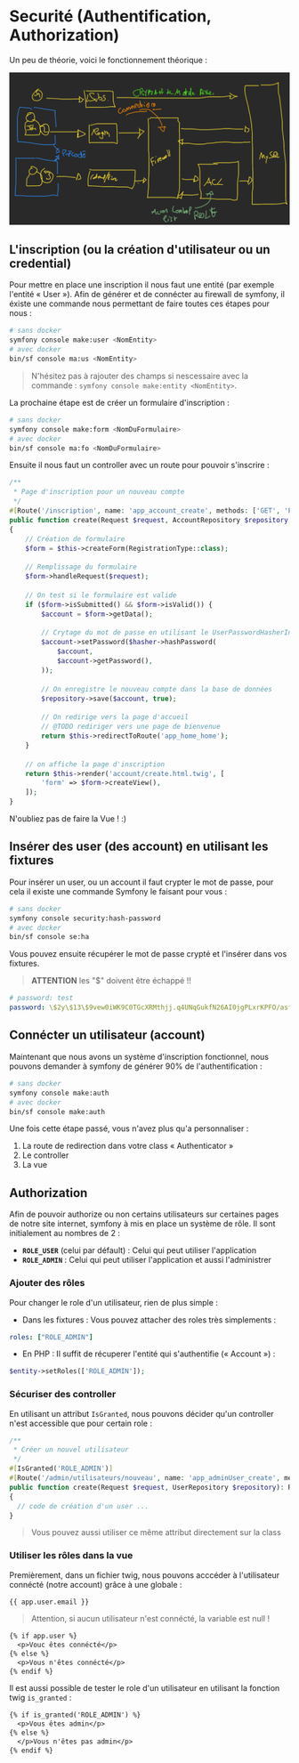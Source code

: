 # Securité (Authentification, Authorization)

Un peu de théorie, voici le fonctionnement théorique :

![Security](../images/security.png)

## L'inscription (ou la création d'utilisateur ou un credential)

Pour mettre en place une inscription il nous faut une entité (par exemple l'entité « User »). Afin de générer et de connécter au firewall de symfony, il éxiste une commande nous permettant de faire toutes ces étapes pour nous :

```bash
# sans docker
symfony console make:user <NomEntity>
# avec docker
bin/sf console ma:us <NomEntity>
```

> N'hésitez pas à rajouter des champs si nescessaire avec la commande : `symfony console make:entity <NomEntity>`.

La prochaine étape est de créer un formulaire d'inscription :

```bash
# sans docker
symfony console make:form <NomDuFormulaire>
# avec docker
bin/sf console ma:fo <NomDuFormulaire>
```

Ensuite il nous faut un controller avec un route pour pouvoir s'inscrire :

```php
/**
 * Page d'inscription pour un nouveau compte
 */
#[Route('/inscription', name: 'app_account_create', methods: ['GET', 'POST'])]
public function create(Request $request, AccountRepository $repository, UserPasswordHasherInterface $hasher): Response
{
    // Création de formulaire
    $form = $this->createForm(RegistrationType::class);

    // Remplissage du formulaire
    $form->handleRequest($request);

    // On test si le formulaire est valide
    if ($form->isSubmitted() && $form->isValid()) {
        $account = $form->getData();

        // Crytage du mot de passe en utilisant le UserPasswordHasherInterface :
        $account->setPassword($hasher->hashPassword(
            $account,
            $account->getPassword(),
        ));

        // On enregistre le nouveau compte dans la base de données
        $repository->save($account, true);

        // On redirige vers la page d'accueil
        // @TODO rediriger vers une page de bienvenue
        return $this->redirectToRoute('app_home_home');
    }

    // on affiche la page d'inscription
    return $this->render('account/create.html.twig', [
        'form' => $form->createView(),
    ]);
}
```

N'oubliez pas de faire la Vue ! :)

## Insérer des user (des account) en utilisant les fixtures

Pour insérer un user, ou un account il faut crypter le mot de passe, pour cela il existe une commande Symfony le faisant pour vous :

```bash
# sans docker
symfony console security:hash-password
# avec docker
bin/sf console se:ha
```

Vous pouvez ensuite récupérer le mot de passe crypté et l'insérer dans vos fixtures.

> **ATTENTION** les "$" doivent être échappé !!

```yaml
# password: test
password: \$2y\$13\$9vew0iWK9C0TGcXRMthjj.q4UNqGukfN26AI0jgPLxrKPFO/asfOC
```

## Connécter un utilisateur (account)

Maintenant que nous avons un système d'inscription fonctionnel, nous pouvons demander à symfony de générer 90% de l'authentification :

```bash
# sans docker
symfony console make:auth
# avec docker
bin/sf console make:auth
```

Une fois cette étape passé, vous n'avez plus qu'a personnaliser :

1. La route de redirection dans votre class « Authenticator »
2. Le controller
3. La vue

## Authorization

Afin de pouvoir authorize ou non certains utilisateurs sur certaines pages de notre site internet, symfony à mis en place un système de rôle. Il sont initialement au nombres de 2 :

- **`ROLE_USER`** (celui par défault) : Celui qui peut utiliser l'application
- **`ROLE_ADMIN`** : Celui qui peut utiliser l'application et aussi l'administrer

### Ajouter des rôles

Pour changer le role d'un utilisateur, rien de plus simple :

- Dans les fixtures : Vous pouvez attacher des roles très simplements :

```yaml
roles: ["ROLE_ADMIN"]
```

- En PHP : Il suffit de récuperer l'entité qui s'authentifie (« Account ») :

```php
$entity->setRoles(['ROLE_ADMIN']);
```

### Sécuriser des controller

En utilisant un attribut `IsGranted`, nous pouvons décider qu'un controller n'est accessible que pour certain role :

```php
/**
 * Créer un nouvel utilisateur
 */
#[IsGranted('ROLE_ADMIN')]
#[Route('/admin/utilisateurs/nouveau', name: 'app_adminUser_create', methods: ['GET', 'POST'])]
public function create(Request $request, UserRepository $repository): Response
{
  // code de création d'un user ...
}
```

> Vous pouvez aussi utiliser ce même attribut directement sur la class

### Utiliser les rôles dans la vue

Premièrement, dans un fichier twig, nous pouvons acccéder à l'utilisateur connécté (notre account) grâce à une globale :

```twig
{{ app.user.email }}
```

> Attention, si aucun utilisateur n'est connécté, la variable est null !

```twig
{% if app.user %}
  <p>Vouc êtes connécté</p>
{% else %}
  <p>Vous n'êtes connécté</p>
{% endif %}
```

Il est aussi possible de tester le role d'un utilisateur en utilisant la fonction twig `is_granted` :

```twig
{% if is_granted('ROLE_ADMIN') %}
  <p>Vous êtes admin</p>
{% else %}
  </p>Vous n'êtes pas admin</p>
{% endif %}
```
